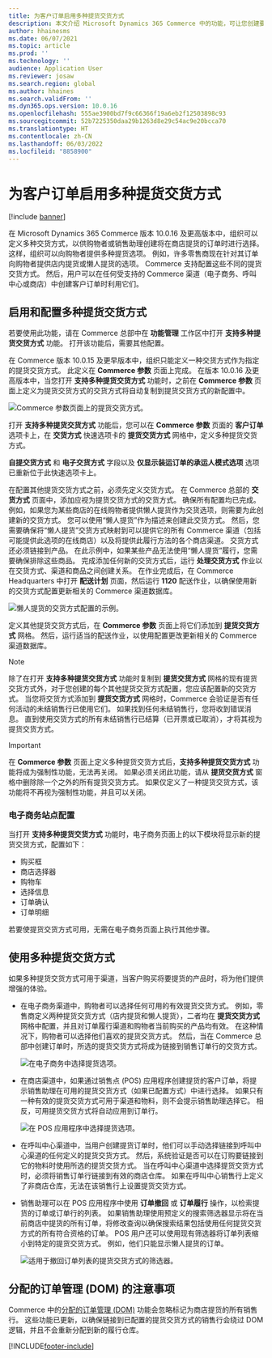 ```yaml
---
title: 为客户订单启用多种提货交货方式
description: 本文介绍 Microsoft Dynamics 365 Commerce 中的功能，可让您创建要在商店提货的客户订单。
author: hhainesms
ms.date: 06/07/2021
ms.topic: article
ms.prod: ''
ms.technology: ''
audience: Application User
ms.reviewer: josaw
ms.search.region: global
ms.author: hhaines
ms.search.validFrom: ''
ms.dyn365.ops.version: 10.0.16
ms.openlocfilehash: 555ae3900bd7f9c66366f19a6eb2f12503898c93
ms.sourcegitcommit: 52b7225350daa29b1263d8e29c54ac9e20bcca70
ms.translationtype: HT
ms.contentlocale: zh-CN
ms.lasthandoff: 06/03/2022
ms.locfileid: "8858900"
---
```

# <a name="enable-multiple-pickup-delivery-modes-for-customer-orders"></a>为客户订单启用多种提货交货方式

[!include [banner](includes/banner.md)]


在 Microsoft Dynamics 365 Commerce 版本 10.0.16 及更高版本中，组织可以定义多种交货方式，以供购物者或销售助理创建将在商店提货的订单时进行选择。 这样，组织可以向购物者提供多种提货选项。 例如，许多零售商现在针对其订单向购物者提供店内提货或懒人提货的选项。 Commerce 支持配置这些不同的提货交货方式。 然后，用户可以在任何受支持的 Commerce 渠道（电子商务、呼叫中心或商店）中创建客户订单时利用它们。

## <a name="enable-and-configure-pickup-delivery-modes"></a>启用和配置多种提货交货方式

若要使用此功能，请在 Commerce 总部中在 **功能管理** 工作区中打开 **支持多种提货交货方式** 功能。 打开该功能后，需要其他配置。

在 Commerce 版本 10.0.15 及更早版本中，组织只能定义一种交货方式作为指定的提货交货方式。 此定义在 **Commerce 参数** 页面上完成。 在版本 10.0.16 及更高版本中，当您打开 **支持多种提货交货方式** 功能时，之前在 **Commerce 参数** 页面上定义为提货交货方式的交货方式将自动复制到提货交货方式的新配置中。

![Commerce 参数页面上的提货交货方式。](media/multiplepickupparameter.png)

打开 **支持多种提货交货方式** 功能后，您可以在 **Commerce 参数** 页面的 **客户订单** 选项卡上，在 **交货方式** 快速选项卡的 **提货交货方式** 网格中，定义多种提货交货方式。

**自提交货方式** 和 **电子交货方式** 字段以及 **仅显示装运订单的承运人模式选项** 选项已重新位于此快速选项卡上。

在配置其他提货交货方式之前，必须先定义交货方式。 在 Commerce 总部的 **交货方式** 页面中，添加应视为提货交货方式的交货方式。 确保所有配置均已完成。 例如，如果您为某些商店的在线购物者提供懒人提货作为交货选项，则需要为此创建新的交货方式。 您可以使用“懒人提货”作为描述来创建此交货方式。 然后，您需要确保将“懒人提货”交货方式映射到可以提供它的所有 Commerce 渠道（包括可能提供此选项的在线商店）以及将提供此履行方法的各个商店渠道。 交货方式还必须链接到产品。 在此示例中，如果某些产品无法使用“懒人提货”履行，您需要确保排除这些商品。 完成添加任何新的交货方式后，运行 **处理交货方式** 作业以在交货方式、渠道和商品之间创建关系。 在作业完成后，在 Commerce Headquarters 中打开 **配送计划** 页面，然后运行 **1120** 配送作业，以确保使用新的交货方式配置更新相关的 Commerce 渠道数据库。

![懒人提货的交货方式配置的示例。](media/pickupmodes.png)

定义其他提货交货方式后，在 **Commerce 参数** 页面上将它们添加到 **提货交货方式** 网格。 然后，运行适当的配送作业，以使用配置更改更新相关的 Commerce 渠道数据库。

> [!NOTE]
> 除了在打开 **支持多种提货交货方式** 功能时复制到 **提货交货方式** 网格的现有提货交货方式外，对于您创建的每个其他提货交货方式配置，您应该配置新的交货方式。 当您将交货方式添加到 **提货交货方式** 网格时，Commerce 会验证是否有任何活动的未结销售行已使用它们。 如果找到任何未结销售行，您将收到错误消息。 直到使用交货方式的所有未结销售行已结算（已开票或已取消），才将其视为提货交货方式。

> [!IMPORTANT]
> 在 **Commerce 参数** 页面上定义多种提货交货方式后，**支持多种提货交货方式** 功能将成为强制性功能，无法再关闭。 如果必须关闭此功能，请从 **提货交货方式** 窗格中删除除一个之外的所有提货交货方式。 如果仅定义了一种提货交货方式，该功能将不再视为强制性功能，并且可以关闭。

### <a name="e-commerce-site-configurations"></a>电子商务站点配置

当打开 **支持多种提货交货方式** 功能时，电子商务页面上的以下模块将显示新的提货交货方式，配置如下：

- 购买框
- 商店选择器
- 购物车
- 选择信息
- 订单确认
- 订单明细

若要使提货交货方式可用，无需在电子商务页面上执行其他步骤。

## <a name="work-with-multiple-pickup-delivery-modes"></a>使用多种提货交货方式

如果多种提货交货方式可用于渠道，当客户购买将要提货的产品时，将为他们提供增强的体验。 

- 在电子商务渠道中，购物者可以选择任何可用的有效提货交货方式。 例如，零售商定义两种提货交货方式（店内提货和懒人提货），二者均在 **提货交货方式** 网格中配置，并且对订单履行渠道和购物者当前购买的产品均有效。 在这种情况下，购物者可以选择他们喜欢的提货交货方式。 然后，当在 Commerce 总部中创建订单时，所选的提货交货方式将成为链接到销售订单行的交货方式。

    ![在电子商务中选择提货选项。](media/pickupecommerce.png)

- 在商店渠道中，如果通过销售点 (POS) 应用程序创建提货的客户订单，将提示销售助理在可用的提货交货方式（如果已配置方式）中进行选择。 如果只有一种有效的提货交货方式可用于渠道和物料，则不会提示销售助理选择它。 相反，可用提货交货方式将自动应用到订单行。

    ![在 POS 应用程序中选择提货选项。](media/pickuppos.png)

- 在呼叫中心渠道中，当用户创建提货订单时，他们可以手动选择链接到呼叫中心渠道的任何定义的提货交货方式。 然后，系统验证是否可以在订购要链接到它的物料时使用所选的提货交货方式。 当在呼叫中心渠道中选择提货交货方式时，必须将销售订单行链接到有效的商店仓库。 如果在呼叫中心销售行上定义了非商店仓库，无法在该销售行上设置提货交货方式。
- 销售助理可以在 POS 应用程序中使用 **订单撤回** 或 **订单履行** 操作，以检索提货的订单或订单行的列表。 如果销售助理使用预定义的搜索筛选器显示将在当前商店中提货的所有订单，将修改查询以确保搜索结果包括使用任何提货交货方式的所有符合资格的订单。 POS 用户还可以使用现有筛选器将订单列表缩小到特定的提货交货方式。 例如，他们只能显示懒人提货的订单。

    ![适用于撤回订单列表的提货交货方式的筛选器。](media/pickuprecallorder.png)

## <a name="considerations-for-distributed-order-management"></a>分配的订单管理 (DOM) 的注意事项

Commerce 中的[分配的订单管理 (DOM)](./dom.md) 功能会忽略标记为商店提货的所有销售行。 这些功能已更新，以确保链接到已配置的提货交货方式的销售行会绕过 DOM 逻辑，并且不会重新分配到新的履行仓库。


[!INCLUDE[footer-include](../includes/footer-banner.md)]
